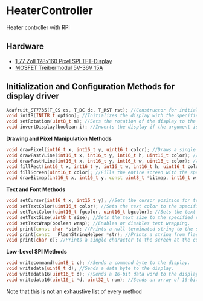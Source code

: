 # HeaterController
Heater controller with RPi 

<h2>Hardware</h2>
<ul>
  <li><a href="https://cdn.shopify.com/s/files/1/1509/1638/files/1_77_Zoll_SPI_TFT_Display_Datenblatt_AZ-Delivery_Vertriebs_GmbH_0eab71a3-f0c9-42af-8089-d8e6f689e9dc.pdf?v=1606166813" rel="noopener" target="_blank" >1,77 Zoll 128x160 Pixel SPI TFT-Display</a></li>
  <li><a href="https://www.amazon.de/Treibermodul-Dual-Hochleistungs-Switching-Einstellung-Elektronische/dp/B0BBVCD85Q/" rel="noopener" target="_blank" >MOSFET Treibermodul 5V-36V 15A</a></li>
</ul>

<h2>Initialization and Configuration Methods for display driver</h2>

```cpp
Adafruit_ST7735(T_CS cs, T_DC dc, T_RST rst); //Constructor for initializing the display with the specified chip select (CS), data/command (DC), and reset (RST) pins.
void initR(INITR_t option); //Initializes the display with the specified INITR_t option (ST7735_INITR_BLACKTAB, ST7735_INITR_GREENTAB, or ST7735_INITR_REDTAB).
void setRotation(uint8_t m); //Sets the rotation of the display to the specified value (0, 1, 2, or 3).
void invertDisplay(boolean i); //Inverts the display if the argument is true.
```

<b>Drawing and Pixel Manipulation Methods</b>
```cpp
void drawPixel(int16_t x, int16_t y, uint16_t color); //Draws a single pixel at the specified x and y coordinates with the specified color.
void drawFastVLine(int16_t x, int16_t y, int16_t h, uint16_t color); //Draws a vertical line with the specified height and color starting at the specified x and y coordinates.
void drawFastHLine(int16_t x, int16_t y, int16_t w, uint16_t color); //Draws a horizontal line with the specified width and color starting at the specified x and y coordinates.
void fillRect(int16_t x, int16_t y, int16_t w, int16_t h, uint16_t color); //Fills a rectangle with the specified width, height, and color starting at the specified x and y coordinates.
void fillScreen(uint16_t color); //Fills the entire screen with the specified color.
void drawBitmap(int16_t x, int16_t y, const uint8_t *bitmap, int16_t w, int16_t h, uint16_t color); //Draws a bitmap with the specified width, height, and color at the specified x and y coordinates.
```
<b>Text and Font Methods</b>
```cpp
void setCursor(int16_t x, int16_t y); //Sets the cursor position for text output to the specified x and y coordinates.
void setTextColor(uint16_t color); //Sets the text color to the specified color.
void setTextColor(uint16_t fgcolor, uint16_t bgcolor); //Sets the text color and background color to the specified colors.
void setTextSize(uint8_t size); //Sets the text size to the specified value.
void setTextWrap(boolean wrap); //Enables or disables text wrapping.
void print(const char *str); //Prints a null-terminated string to the screen at the current cursor position.
void print(const __FlashStringHelper *str); //Prints a string from flash memory to the screen at the current cursor position.
void print(char c); //Prints a single character to the screen at the current cursor position.
```
<b>Low-Level SPI Methods</b>
```cpp
void writecommand(uint8_t c); //Sends a command byte to the display.
void writedata(uint8_t d); //Sends a data byte to the display.
void writedata16(uint16_t d); //Sends a 16-bit data word to the display.
void writedata16(uint16_t *d, uint32_t num); //Sends an array of 16-bit data words to the display.
```
Note that this is not an exhaustive list of every method
